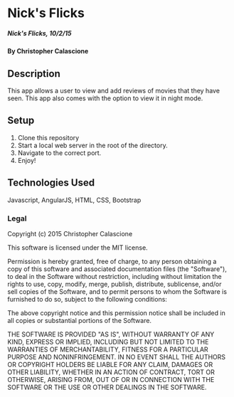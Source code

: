 # Nick's Flicks

##### Nick's Flicks, 10/2/15

#### By Christopher Calascione

## Description

This app allows a user to view and add reviews of movies that they have seen. This app also comes with the option to view it in night mode.

## Setup

1. Clone this repository
2. Start a local web server in the root of the directory.
3. Navigate to the correct port.
4. Enjoy!



## Technologies Used

Javascript, AngularJS, HTML, CSS, Bootstrap


### Legal

Copyright (c) 2015 Christopher Calascione

This software is licensed under the MIT license.

Permission is hereby granted, free of charge, to any person obtaining a copy
of this software and associated documentation files (the "Software"), to deal
in the Software without restriction, including without limitation the rights
to use, copy, modify, merge, publish, distribute, sublicense, and/or sell
copies of the Software, and to permit persons to whom the Software is
furnished to do so, subject to the following conditions:

The above copyright notice and this permission notice shall be included in
all copies or substantial portions of the Software.

THE SOFTWARE IS PROVIDED "AS IS", WITHOUT WARRANTY OF ANY KIND, EXPRESS OR
IMPLIED, INCLUDING BUT NOT LIMITED TO THE WARRANTIES OF MERCHANTABILITY,
FITNESS FOR A PARTICULAR PURPOSE AND NONINFRINGEMENT. IN NO EVENT SHALL THE
AUTHORS OR COPYRIGHT HOLDERS BE LIABLE FOR ANY CLAIM, DAMAGES OR OTHER
LIABILITY, WHETHER IN AN ACTION OF CONTRACT, TORT OR OTHERWISE, ARISING FROM,
OUT OF OR IN CONNECTION WITH THE SOFTWARE OR THE USE OR OTHER DEALINGS IN
THE SOFTWARE.
